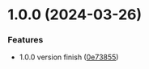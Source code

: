# 1.0.0 (2024-03-26)

### Features

- 1.0.0 version finish ([0e73855](https://github.com/leesama/rollup-plugin-common-path-resolver/commit/0e738556b8ee129b4535508294b6402d6922b669))

